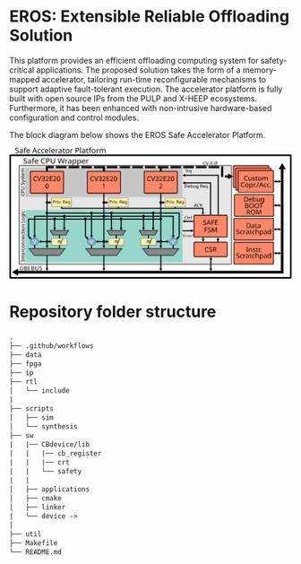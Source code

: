  # EROS: Extensible Reliable Offloading Solution

This platform provides an efficient offloading computing system for safety-critical applications. The proposed solution takes the form of a memory-mapped accelerator, tailoring run-time reconfigurable
mechanisms to support adaptive fault-tolerant execution. The accelerator platform is fully built with open source IPs from the PULP and X-HEEP ecosystems. Furthermore, it has been enhanced with non-intrusive hardware-based configuration and control modules.

The block diagram below shows the EROS Safe Accelerator Platform.


![](https://github.com/LuisDonatien/READEM_Template/blob/main/images/General_Platform.svg)

# Repository folder structure

    .
    ├── .github/workflows
    ├── data
    ├── fpga    
    ├── ip
    ├── rtl
    │   └── include   
    |        
    ├── scripts
    │   ├── sim
    │   └── synthesis
    ├── sw
    |   |── CBdevice/lib
    |   |   |── cb_register
    |   |   |── crt
    |   |   └── safety
    |   |
    │   ├── applications
    │   ├── cmake
    │   ├── linker
    |   └── device ->
    │    
    ├── util
    ├── Makefile
    └── README.md
